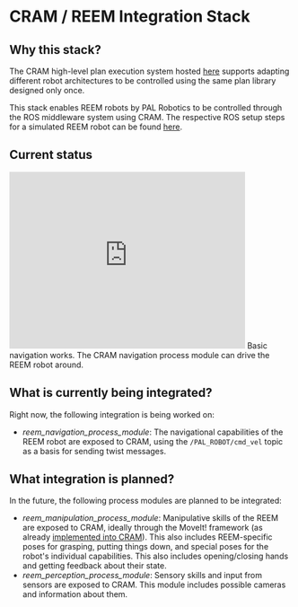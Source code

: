 CRAM / REEM Integration Stack
===

Why this stack?
---

The CRAM high-level plan execution system hosted [here](http://github.com/cram-code) supports adapting different robot architectures to be controlled using the same plan library designed only once.

This stack enables REEM robots by PAL Robotics to be controlled through the ROS middleware system using CRAM. The respective ROS setup steps for a simulated REEM robot can be found [here](http://wiki.ros.org/pal-ros-pkg).


Current status
---

<iframe width="420" height="315" src="http://www.youtube.com/embed/CfU9t8_0CKk" frameborder="0" allowfullscreen></iframe>
Basic navigation works. The CRAM navigation process module can drive the REEM robot around.


What is currently being integrated?
---

Right now, the following integration is being worked on:

* *reem_navigation_process_module*: The navigational capabilities of the REEM robot are exposed to CRAM, using the `/PAL_ROBOT/cmd_vel` topic as a basis for sending twist messages.


What integration is planned?
---

In the future, the following process modules are planned to be integrated:

* *reem_manipulation_process_module*: Manipulative skills of the REEM are exposed to CRAM, ideally through the MoveIt! framework (as already [implemented into CRAM](https://github.com/cram-code/cram_bridge/tree/master/cram_moveit)). This also includes REEM-specific poses for grasping, putting things down, and special poses for the robot's individual capabilities. This also includes opening/closing hands and getting feedback about their state.
* *reem_perception_process_module*: Sensory skills and input from sensors are exposed to CRAM. This module includes possible cameras and information about them.
